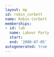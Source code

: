 ```yaml
---
layout: mp
id: robin_corbett
name: Robin Corbett
memberships:
- id: lab
  name: Labour Party
  start: 
  end: '2000-07-05'
autogenerated: true
---
```

